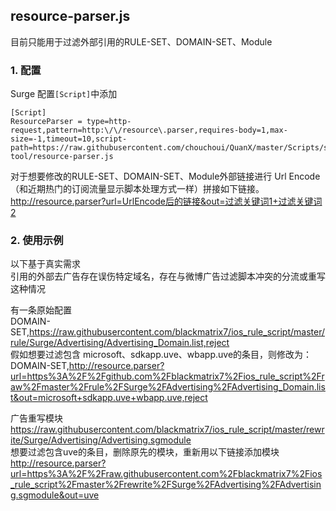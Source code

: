 ## resource-parser.js

目前只能用于过滤外部引用的RULE-SET、DOMAIN-SET、Module

### 1. 配置
Surge 配置`[Script]`中添加
```properties
[Script]
ResourceParser = type=http-request,pattern=http:\/\/resource\.parser,requires-body=1,max-size=-1,timeout=10,script-path=https://raw.githubusercontent.com/chouchoui/QuanX/master/Scripts/surge-tool/resource-parser.js
```

对于想要修改的RULE-SET、DOMAIN-SET、Module外部链接进行 Url Encode（和近期热门的订阅流量显示脚本处理方式一样）拼接如下链接。  
http://resource.parser?url=UrlEncode后的链接&out=过滤关键词1+过滤关键词2

### 2. 使用示例
以下基于真实需求  
引用的外部去广告存在误伤特定域名，存在与微博广告过滤脚本冲突的分流或重写这种情况

有一条原始配置  
DOMAIN-SET,https://raw.githubusercontent.com/blackmatrix7/ios_rule_script/master/rule/Surge/Advertising/Advertising_Domain.list,reject  
假如想要过滤包含 microsoft、sdkapp.uve、wbapp.uve的条目，则修改为：  
DOMAIN-SET,http://resource.parser?url=https%3A%2F%2Fgithub.com%2Fblackmatrix7%2Fios_rule_script%2Fraw%2Fmaster%2Frule%2FSurge%2FAdvertising%2FAdvertising_Domain.list&out=microsoft+sdkapp.uve+wbapp.uve,reject


广告重写模块
https://raw.githubusercontent.com/blackmatrix7/ios_rule_script/master/rewrite/Surge/Advertising/Advertising.sgmodule  
想要过滤包含uve的条目，删除原先的模块，重新用以下链接添加模块  
http://resource.parser?url=https%3A%2F%2Fraw.githubusercontent.com%2Fblackmatrix7%2Fios_rule_script%2Fmaster%2Frewrite%2FSurge%2FAdvertising%2FAdvertising.sgmodule&out=uve